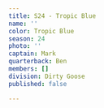 ```yaml
---
title: S24 - Tropic Blue
name: ''
color: Tropic Blue
season: 24
photo: ''
captain: Mark
quarterback: Ben
members: []
division: Dirty Goose
published: false

---
```

